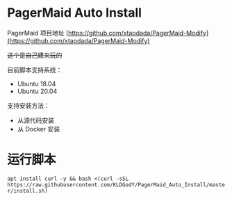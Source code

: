 # PagerMaid Auto Install

PagerMaid 项目地址 [https://github.com/xtaodada/PagerMaid-Modify](https://github.com/xtaodada/PagerMaid-Modify)  

~~这个是自己建来玩的~~

目前脚本支持系统：  
+ Ubuntu 18.04
+ Ubuntu 20.04

支持安装方法：  
+ 从源代码安装
+ 从 Docker 安装

# 运行脚本
``
apt install curl -y && bash <(curl -sSL https://raw.githubusercontent.com/KLDGodY/PagerMaid_Auto_Install/master/install.sh)
``
